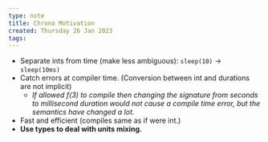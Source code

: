 ```yaml
---
type: note
title: Chrono Motivation
created: Thursday 26 Jan 2023
tags: 
---
```

- Separate ints from time (make less ambiguous): `sleep(10)` -> `sleep(10ms)`
- Catch errors at compiler time. (Conversion between int and durations are not implicit)
	- *If allowed f(3) to compile then changing the signature from seconds to millisecond duration would not cause a compile time error, but the semantics have changed a lot.*
- Fast and efficient (compiles same as if were int.)
- **Use types to deal with units mixing.**
